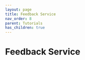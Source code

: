 ```yaml
---
layout: page
title: Feedback Service
nav_order: 8
parent: Tutorials
has_children: true
---
```


# Feedback Service
